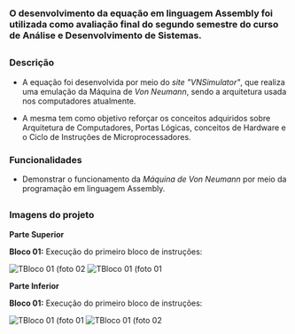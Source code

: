 ### O desenvolvimento da equação em linguagem Assembly foi utilizada como avaliação final do segundo semestre do curso de Análise e Desenvolvimento de Sistemas.

##

### Descrição

- A equação foi desenvolvida por meio do *site* *"VNSimulator"*, que realiza uma emulação da Máquina de *Von Neumann*, sendo a arquitetura usada nos computadores atualmente. 

- A mesma tem como objetivo reforçar os conceitos adquiridos sobre Arquitetura de Computadores, Portas Lógicas, conceitos de Hardware e o Ciclo de Instruções de Microprocessadores.

### Funcionalidades

- Demonstrar o funcionamento da *Máquina de Von Neumann* por meio da programação em linguagem Assembly. 

##

### Imagens do projeto


**Parte Superior**

**Bloco 01:** Execução do primeiro bloco de instruções:

![TBloco 01 (foto 02](https://github.com/EnzoFerreiraAguiar/Equacao_Matematica/blob/master/Imagens_Da_Equacao/Parte_Superior/Bloco_02/02.png)
![TBloco 01 (foto 01](https://github.com/EnzoFerreiraAguiar/Equacao_Matematica/blob/master/Imagens_Da_Equacao/Parte_Superior/Bloco_01/01.png)

 **Parte Inferior**

**Bloco 01:** Execução do primeiro bloco de instruções:

![TBloco 01 (foto 01](https://github.com/EnzoFerreiraAguiar/Equacao_Matematica/blob/master/Imagens_Da_Equacao/Parte_Inferior/Bloco_01/01.png)
![TBloco 01 (foto 02](https://github.com/EnzoFerreiraAguiar/Equacao_Matematica/blob/master/Imagens_Da_Equacao/Parte_Inferior/Bloco_01/02.png)

